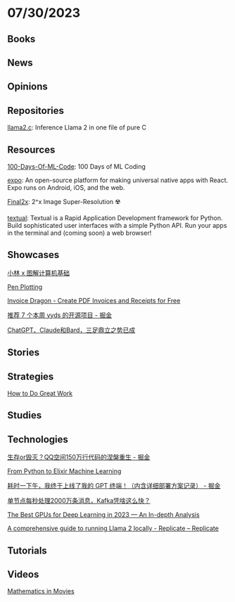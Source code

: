 # 07/30/2023

## Books

## News

## Opinions

## Repositories
[llama2.c](https://github.com/karpathy/llama2.c): Inference Llama 2 in one file of pure C

## Resources
[100-Days-Of-ML-Code](https://github.com/Avik-Jain/100-Days-Of-ML-Code): 100 Days of ML Coding

[expo](https://github.com/expo/expo): An open-source platform for making universal native apps with React. Expo runs on Android, iOS, and the web.

[Final2x](https://github.com/Tohrusky/Final2x): 2^x Image Super-Resolution ☢️

[textual](https://github.com/Textualize/textual): Textual is a Rapid Application Development framework for Python. Build sophisticated user interfaces with a simple Python API. Run your apps in the terminal and (coming soon) a web browser!

## Showcases
[小林 x 图解计算机基础](https://xiaolincoding.com/)

[Pen Plotting](https://adamfuhrer.com/pen-plotting)

[Invoice Dragon - Create PDF Invoices and Receipts for Free](https://invoicedragon.com/)

[推荐 7 个本周 yyds 的开源项目 - 掘金](https://juejin.cn/post/7126458144833667108)

[ChatGPT、Claude和Bard，三足鼎立之势已成](https://mp.weixin.qq.com/s/5BTsAIQ2NqZ2PKf3ACpsmQ)

## Stories

## Strategies
[How to Do Great Work](http://www.paulgraham.com/greatwork.html)

## Studies

## Technologies
[生存or毁灭？QQ空间150万行代码的涅槃重生 - 掘金](https://juejin.cn/post/7257897629648175141)

[From Python to Elixir Machine Learning](https://www.thestackcanary.com/from-python-pytorch-to-elixir-nx/)

[耗时一下午，我终于上线了我的 GPT 终端！（内含详细部署方案记录） - 掘金](https://juejin.cn/post/7250639505527504933)

[单节点每秒处理2000万条消息，Kafka凭啥这么快？](https://mp.weixin.qq.com/s/HV2Yn35kfOMZj3Ns-5i_Ew)

[The Best GPUs for Deep Learning in 2023 — An In-depth Analysis](https://timdettmers.com/2023/01/30/which-gpu-for-deep-learning/)

[A comprehensive guide to running Llama 2 locally - Replicate – Replicate](https://replicate.com/blog/run-llama-locally)

## Tutorials

## Videos
[Mathematics in Movies](https://people.math.harvard.edu/~knill/mathmovies/)
